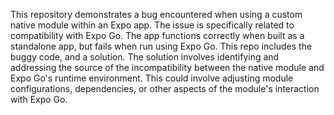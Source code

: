 This repository demonstrates a bug encountered when using a custom native module within an Expo app. The issue is specifically related to compatibility with Expo Go. The app functions correctly when built as a standalone app, but fails when run using Expo Go. This repo includes the buggy code, and a solution.  The solution involves identifying and addressing the source of the incompatibility between the native module and Expo Go's runtime environment. This could involve adjusting module configurations, dependencies, or other aspects of the module's interaction with Expo Go.